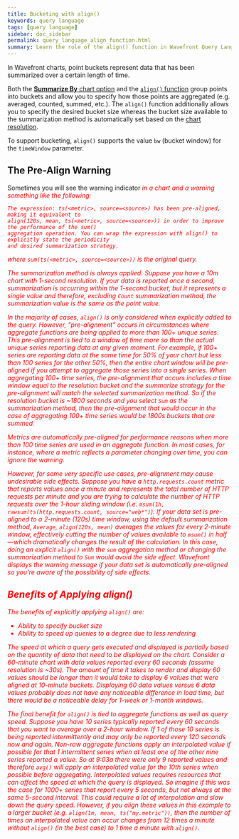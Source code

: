 ```yaml
---
title: Bucketing with align()
keywords: query language
tags: [query language]
sidebar: doc_sidebar
permalink: query_language_align_function.html
summary: Learn the role of the align() function in Wavefront Query Language expressions.
---
```


In Wavefront charts, point buckets represent data that has been summarized over a certain length of time.

Both the [**Summarize By** chart option](charts.html#general) and the [`align()` function](ts_align.html) group points into buckets and allow you to specify how those points are aggregated (e.g. averaged, counted, summed, etc.).  The `align()` function additionally allows you to specify the desired bucket size whereas the bucket size available to the summarization method is automatically set based on the [chart resolution](charts_customizing.html#charts_resolution).

To support bucketing, `align()` supports the value `bw` (bucket window) for the `timeWindow` parameter. 

## The Pre-Align Warning

Sometimes you will see the warning indicator <i class="fa-exclamation-triangle fa" style="color: red;"/> in a chart and a warning something like the following:

```
The expression: ts(<metric>, source=<source>) has been pre-aligned, making it equivalent to
align(120s, mean, ts(<metric>, source=<source>)) in order to improve the performance of the sum()
aggregation operation. You can wrap the expression with align() to explicitly state the periodicity
and desired summarization strategy.
```

where `sum(ts(<metric>, source=<source>))` is the original query.

The summarization method is always applied. Suppose you have a 10m chart with 1-second resolution. If your data is reported once a second, summarization is occurring within the 1-second bucket, but it represents a single value and therefore, excluding `Count` summarization method, the summarization value is the same as the point value.

In the majority of cases, `align()` is only considered when explicitly added to the query. However, "pre-alignment" occurs in circumstances where aggregate functions are being applied to more than 100+ unique series. This pre-alignment is tied to a window of time more so than the actual unique series reporting data at any given moment. For example, if 100+ series are reporting data at the same time for 50% of your chart but less than 100 series for the other 50%, then the entire chart window will be pre-aligned if you attempt to aggregate those series into a single series. When aggregating 100+ time series, the pre-alignment that occurs includes a time window equal to the resolution bucket and the summarize strategy for the pre-alignment will match the selected summarization method. So if the resolution bucket is ~1800 seconds and you select `Sum` as the summarization method, then the pre-alignment that would occur in the case of aggregating 100+ time series would be 1800s buckets that are summed.

Metrics are automatically pre-aligned for performance reasons when more than 100 time series are used in an aggregate function. In most cases, for instance, where a metric reflects a parameter changing over time, you can ignore the warning.

However, for some very specific use cases, pre-alignment may cause undesirable side effects. Suppose you have a `http.requests.count` metric that reports values once a minute and represents the total number of HTTP requests per minute and you are trying to calculate the number of HTTP requests over the 1-hour sliding window (i.e. `msum(1h, rawsum(ts(http.requests.count, source="web*")`). If your data set is pre-aligned to a 2-minute (120s) time window, using the default summarization method, `Average`, `align(120s, mean)` averages the values for every 2-minute window, effectively cutting the number of values available to `msum()` in half&mdash;which dramatically changes the result of the calculation. In this case, doing an explicit `align()` with the `sum` aggregation method or changing the summarization method to `Sum` would avoid the side effect. Wavefront displays the warning message if your data set is automatically pre-aligned so you're aware of the possibility of side effects.

## Benefits of Applying align()

The benefits of explicitly applying `align()` are:

- Ability to specify bucket size
- Ability to speed up queries to a degree due to less rendering

The speed at which a query gets executed and displayed is partially based on the quantity of data that need to be displayed on the chart. Consider a 60-minute chart with data values reported every 60 seconds (assume resolution is ~30s). The amount of time it takes to render and display 60 values should be longer than it would take to display 6 values that were aligned at 10-minute buckets. Displaying 60 data values versus 6 data values probably does not have any noticeable difference in load time, but there would be a noticeable delay for 1-week or 1-month windows.

The final benefit for `align()` is tied to aggregate functions as well as query speed. Suppose you have 10 series typically reported every 60 seconds that you want to average over a 2-hour window. If 1 of those 10 series is being reported intermittently and may only be reported every 120 seconds now and again. Non-raw aggregate functions apply an interpolated value if possible for that 1 intermittent series when at least one of the other nine series reported a value. So at 9:03a there were only 9 reported values and therefore `avg()` will apply an interpolated value for the 10th series when possible before aggregating. Interpolated values requires resources that can affect the speed at which the query is displayed. So imagine if this was the case for 1000+ series that report every 5 seconds, but not always at the same 5-second interval. This could require a lot of interpolation and slow down the query speed. However, if you align these values in this example to a larger bucket (e.g. `align(1m, mean, ts("my.metric"))`, then the number of times an interpolated value can occur changes from 12 times a minute without `align()` (in the best case) to 1 time a minute with `align()`.
